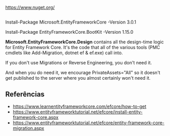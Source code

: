 
https://www.nuget.org/

## 

Install-Package Microsoft.EntityFrameworkCore -Version 3.0.1


Install-Package EntityFrameworkCore.BootKit -Version 1.15.0


**Microsoft.EntityFrameworkCore.Design** contains all the design-time logic for Entity Framework Core. It's the code that all of the various tools (PMC cmdlets like Add-Migration, dotnet ef & ef.exe) call into.

If you don't use Migrations or Reverse Engineering, you don't need it.

And when you do need it, we encourage PrivateAssets="All" so it doesn't get published to the server where you almost certainly won't need it.


## Referências
- https://www.learnentityframeworkcore.com/efcore/how-to-get
- https://www.entityframeworktutorial.net/efcore/install-entity-framework-core.aspx
- https://www.entityframeworktutorial.net/efcore/entity-framework-core-migration.aspx